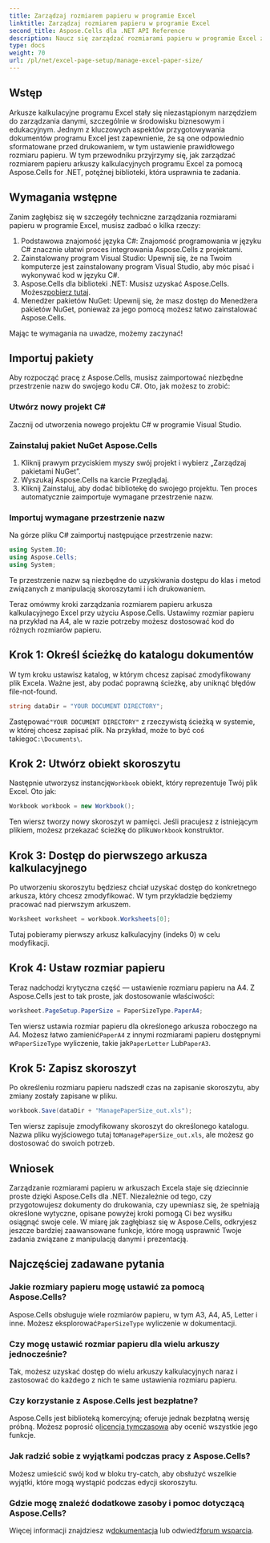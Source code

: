 ```yaml
---
title: Zarządzaj rozmiarem papieru w programie Excel
linktitle: Zarządzaj rozmiarem papieru w programie Excel
second_title: Aspose.Cells dla .NET API Reference
description: Naucz się zarządzać rozmiarami papieru w programie Excel za pomocą Aspose.Cells dla .NET. Ten przewodnik oferuje instrukcje krok po kroku i przykłady bezproblemowej integracji.
type: docs
weight: 70
url: /pl/net/excel-page-setup/manage-excel-paper-size/
---
```

## Wstęp

Arkusze kalkulacyjne programu Excel stały się niezastąpionym narzędziem do zarządzania danymi, szczególnie w środowisku biznesowym i edukacyjnym. Jednym z kluczowych aspektów przygotowywania dokumentów programu Excel jest zapewnienie, że są one odpowiednio sformatowane przed drukowaniem, w tym ustawienie prawidłowego rozmiaru papieru. W tym przewodniku przyjrzymy się, jak zarządzać rozmiarem papieru arkuszy kalkulacyjnych programu Excel za pomocą Aspose.Cells for .NET, potężnej biblioteki, która usprawnia te zadania.

## Wymagania wstępne

Zanim zagłębisz się w szczegóły techniczne zarządzania rozmiarami papieru w programie Excel, musisz zadbać o kilka rzeczy:

1. Podstawowa znajomość języka C#: Znajomość programowania w języku C# znacznie ułatwi proces integrowania Aspose.Cells z projektami.
2. Zainstalowany program Visual Studio: Upewnij się, że na Twoim komputerze jest zainstalowany program Visual Studio, aby móc pisać i wykonywać kod w języku C#.
3.  Aspose.Cells dla biblioteki .NET: Musisz uzyskać Aspose.Cells. Możesz[pobierz tutaj](https://releases.aspose.com/cells/net/).
4. Menedżer pakietów NuGet: Upewnij się, że masz dostęp do Menedżera pakietów NuGet, ponieważ za jego pomocą możesz łatwo zainstalować Aspose.Cells.

Mając te wymagania na uwadze, możemy zaczynać!

## Importuj pakiety

Aby rozpocząć pracę z Aspose.Cells, musisz zaimportować niezbędne przestrzenie nazw do swojego kodu C#. Oto, jak możesz to zrobić:

### Utwórz nowy projekt C#

Zacznij od utworzenia nowego projektu C# w programie Visual Studio.

### Zainstaluj pakiet NuGet Aspose.Cells

1. Kliknij prawym przyciskiem myszy swój projekt i wybierz „Zarządzaj pakietami NuGet”.
2. Wyszukaj Aspose.Cells na karcie Przeglądaj.
3. Kliknij Zainstaluj, aby dodać bibliotekę do swojego projektu. Ten proces automatycznie zaimportuje wymagane przestrzenie nazw.

### Importuj wymagane przestrzenie nazw

Na górze pliku C# zaimportuj następujące przestrzenie nazw:

```csharp
using System.IO;
using Aspose.Cells;
using System;
```

Te przestrzenie nazw są niezbędne do uzyskiwania dostępu do klas i metod związanych z manipulacją skoroszytami i ich drukowaniem.

Teraz omówmy kroki zarządzania rozmiarem papieru arkusza kalkulacyjnego Excel przy użyciu Aspose.Cells. Ustawimy rozmiar papieru na przykład na A4, ale w razie potrzeby możesz dostosować kod do różnych rozmiarów papieru.

## Krok 1: Określ ścieżkę do katalogu dokumentów

W tym kroku ustawisz katalog, w którym chcesz zapisać zmodyfikowany plik Excela. Ważne jest, aby podać poprawną ścieżkę, aby uniknąć błędów file-not-found.

```csharp
string dataDir = "YOUR DOCUMENT DIRECTORY";
```

 Zastępować`"YOUR DOCUMENT DIRECTORY"` z rzeczywistą ścieżką w systemie, w której chcesz zapisać plik. Na przykład, może to być coś takiego`C:\Documents\`.

## Krok 2: Utwórz obiekt skoroszytu

 Następnie utworzysz instancję`Workbook` obiekt, który reprezentuje Twój plik Excel. Oto jak:

```csharp
Workbook workbook = new Workbook();
```

 Ten wiersz tworzy nowy skoroszyt w pamięci. Jeśli pracujesz z istniejącym plikiem, możesz przekazać ścieżkę do pliku`Workbook` konstruktor.

## Krok 3: Dostęp do pierwszego arkusza kalkulacyjnego

Po utworzeniu skoroszytu będziesz chciał uzyskać dostęp do konkretnego arkusza, który chcesz zmodyfikować. W tym przykładzie będziemy pracować nad pierwszym arkuszem.

```csharp
Worksheet worksheet = workbook.Worksheets[0];
```

Tutaj pobieramy pierwszy arkusz kalkulacyjny (indeks 0) w celu modyfikacji.

## Krok 4: Ustaw rozmiar papieru

Teraz nadchodzi krytyczna część — ustawienie rozmiaru papieru na A4. Z Aspose.Cells jest to tak proste, jak dostosowanie właściwości:

```csharp
worksheet.PageSetup.PaperSize = PaperSizeType.PaperA4;
```

 Ten wiersz ustawia rozmiar papieru dla określonego arkusza roboczego na A4. Możesz łatwo zamienić`PaperA4` z innymi rozmiarami papieru dostępnymi w`PaperSizeType` wyliczenie, takie jak`PaperLetter` Lub`PaperA3`.

## Krok 5: Zapisz skoroszyt

Po określeniu rozmiaru papieru nadszedł czas na zapisanie skoroszytu, aby zmiany zostały zapisane w pliku.

```csharp
workbook.Save(dataDir + "ManagePaperSize_out.xls");
```

 Ten wiersz zapisuje zmodyfikowany skoroszyt do określonego katalogu. Nazwa pliku wyjściowego tutaj to`ManagePaperSize_out.xls`, ale możesz go dostosować do swoich potrzeb.

## Wniosek

Zarządzanie rozmiarami papieru w arkuszach Excela staje się dziecinnie proste dzięki Aspose.Cells dla .NET. Niezależnie od tego, czy przygotowujesz dokumenty do drukowania, czy upewniasz się, że spełniają określone wytyczne, opisane powyżej kroki pomogą Ci bez wysiłku osiągnąć swoje cele. W miarę jak zagłębiasz się w Aspose.Cells, odkryjesz jeszcze bardziej zaawansowane funkcje, które mogą usprawnić Twoje zadania związane z manipulacją danymi i prezentacją.

## Najczęściej zadawane pytania

### Jakie rozmiary papieru mogę ustawić za pomocą Aspose.Cells?
 Aspose.Cells obsługuje wiele rozmiarów papieru, w tym A3, A4, A5, Letter i inne. Możesz eksplorować`PaperSizeType` wyliczenie w dokumentacji.

### Czy mogę ustawić rozmiar papieru dla wielu arkuszy jednocześnie?
Tak, możesz uzyskać dostęp do wielu arkuszy kalkulacyjnych naraz i zastosować do każdego z nich te same ustawienia rozmiaru papieru.

### Czy korzystanie z Aspose.Cells jest bezpłatne?
 Aspose.Cells jest biblioteką komercyjną; oferuje jednak bezpłatną wersję próbną. Możesz poprosić o[licencja tymczasowa](https://purchase.aspose.com/temporary-license/) aby ocenić wszystkie jego funkcje.

### Jak radzić sobie z wyjątkami podczas pracy z Aspose.Cells?
Możesz umieścić swój kod w bloku try-catch, aby obsłużyć wszelkie wyjątki, które mogą wystąpić podczas edycji skoroszytu.

### Gdzie mogę znaleźć dodatkowe zasoby i pomoc dotyczącą Aspose.Cells?
 Więcej informacji znajdziesz w[dokumentacja](https://reference.aspose.com/cells/net/) lub odwiedź[forum wsparcia](https://forum.aspose.com/c/cells/9).